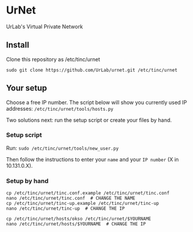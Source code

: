 UrNet
=====

UrLab's Virtual Private Network

## Install

Clone this repository as /etc/tinc/urnet

`sudo git clone https://github.com/UrLab/urnet.git /etc/tinc/urnet`

## Your setup

Choose a free IP number. The script below will show you currently used IP addresses:
`/etc/tinc/urnet/tools/hosts.py`

Two solutions next: run the setup script or create your files by hand.

### Setup script

Run:
`sudo /etc/tinc/urnet/tools/new_user.py`

Then follow the instructions to enter your `name` and your `IP number` (X in 10.131.0.X).

### Setup by hand

```
cp /etc/tinc/urnet/tinc.conf.example /etc/tinc/urnet/tinc.conf
nano /etc/tinc/urnet/tinc.conf  # CHANGE THE NAME
cp /etc/tinc/urnet/tinc-up.example /etc/tinc/urnet/tinc-up
nano /etc/tinc/urnet/tinc-up  # CHANGE THE IP

cp /etc/tinc/urnet/hosts/okso /etc/tinc/urnet/$YOURNAME
nano /etc/tinc/urnet/hosts/$YOURNAME  # CHANGE THE IP
```
